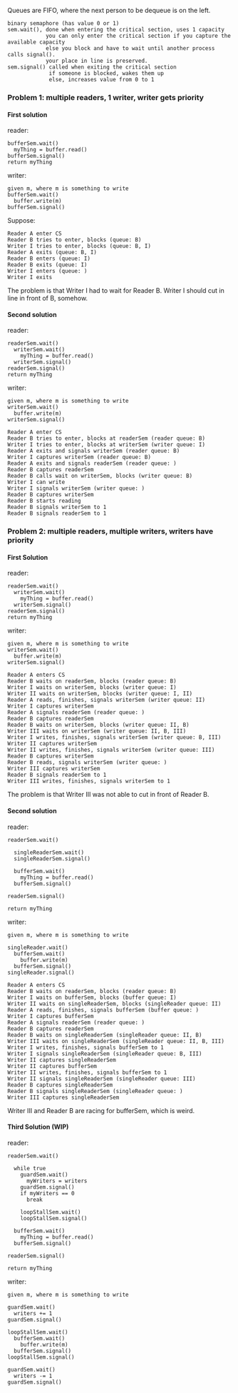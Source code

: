
Queues are FIFO, where the next person to be dequeue is on the left.

```
binary semaphore (has value 0 or 1)
sem.wait(), done when entering the critical section, uses 1 capacity
            you can only enter the critical section if you capture the available capacity
            else you block and have to wait until another process calls signal().
            your place in line is preserved.
sem.signal() called when exiting the critical section
             if someone is blocked, wakes them up
             else, increases value from 0 to 1
```

### Problem 1: multiple readers, 1 writer, writer gets priority

#### First solution

reader:

```
bufferSem.wait()
  myThing = buffer.read()
bufferSem.signal()
return myThing
```

writer:

```
given m, where m is something to write
bufferSem.wait()
  buffer.write(m)
bufferSem.signal()
```


Suppose:

```
Reader A enter CS
Reader B tries to enter, blocks (queue: B)
Writer I tries to enter, blocks (queue: B, I)
Reader A exits (queue: B, I)
Reader B enters (queue: I)
Reader B exits (queue: I)
Writer I enters (queue: )
Writer I exits
```

The problem is that Writer I had to wait for Reader B. Writer I should cut in line in front of B, somehow.

#### Second solution

reader:

```
readerSem.wait()
  writerSem.wait()
    myThing = buffer.read()
  writerSem.signal()
readerSem.signal()
return myThing
```

writer:

```
given m, where m is something to write
writerSem.wait()
  buffer.write(m)
writerSem.signal()
```

```
Reader A enter CS
Reader B tries to enter, blocks at readerSem (reader queue: B)
Writer I tries to enter, blocks at writerSem (writer queue: I)
Reader A exits and signals writerSem (reader queue: B)
Writer I captures writerSem (reader queue: B)
Reader A exits and signals readerSem (reader queue: )
Reader B captures readerSem
Reader B calls wait on writerSem, blocks (writer queue: B)
Writer I can write
Writer I signals writerSem (writer queue: )
Reader B captures writerSem
Reader B starts reading
Reader B signals writerSem to 1
Reader B signals readerSem to 1
```


  
### Problem 2: multiple readers, multiple writers, writers have priority

#### First Solution

reader:

```
readerSem.wait()
  writerSem.wait()
    myThing = buffer.read()
  writerSem.signal()
readerSem.signal()
return myThing
```

writer:

```
given m, where m is something to write
writerSem.wait()
  buffer.write(m)
writerSem.signal()
```


```
Reader A enters CS
Reader B waits on readerSem, blocks (reader queue: B)
Writer I waits on writerSem, blocks (writer queue: I)
Writer II waits on writerSem, blocks (writer queue: I, II)
Reader A reads, finishes, signals writerSem (writer queue: II)
Writer I captures writerSem
Reader A signals readerSem (reader queue: )
Reader B captures readerSem
Reader B waits on writerSem, blocks (writer queue: II, B)
Writer III waits on writerSem (writer queue: II, B, III)
Writer I writes, finishes, signals writerSem (writer queue: B, III)
Writer II captures writerSem
Writer II writes, finishes, signals writerSem (writer queue: III)
Reader B captures writerSem
Reader B reads, signals writerSem (writer queue: )
Writer III captures writerSem
Reader B signals readerSem to 1
Writer III writes, finishes, signals writerSem to 1       
```

The problem is that Writer III was not able to cut in front of Reader B.

#### Second solution

reader:

```
readerSem.wait()

  singleReaderSem.wait()
  singleReaderSem.signal()
  
  bufferSem.wait()
    myThing = buffer.read()
  bufferSem.signal()

readerSem.signal()

return myThing
```

writer:

```
given m, where m is something to write

singleReader.wait()
  bufferSem.wait()
    buffer.write(m)
  bufferSem.signal()
singleReader.signal()
```



```
Reader A enters CS
Reader B waits on readerSem, blocks (reader queue: B)
Writer I waits on bufferSem, blocks (buffer queue: I)
Writer II waits on singleReaderSem, blocks (singleReader queue: II)
Reader A reads, finishes, signals bufferSem (buffer queue: )
Writer I captures bufferSem
Reader A signals readerSem (reader queue: )
Reader B captures readerSem
Reader B waits on singleReaderSem (singleReader queue: II, B)
Writer III waits on singleReaderSem (singleReader queue: II, B, III)
Writer I writes, finishes, signals bufferSem to 1
Writer I signals singleReaderSem (singleReader queue: B, III)
Writer II captures singleReaderSem
Writer II captures bufferSem
Writer II writes, finishes, signals bufferSem to 1
Writer II signals singleReaderSem (singleReader queue: III)
Reader B captures singleReaderSem
Reader B signals singleReaderSem (singleReader queue: )
Writer III captures singleReaderSem
```

Writer III and Reader B are racing for bufferSem, which is weird.


  
#### Third Solution (WIP)



reader:

```
readerSem.wait()

  while true
    guardSem.wait()
      myWriters = writers
    guardSem.signal()
    if myWriters == 0
      break

    loopStallSem.wait()
    loopStallSem.signal()
  
  bufferSem.wait()
    myThing = buffer.read()
  bufferSem.signal()

readerSem.signal()

return myThing
```

writer:

```
given m, where m is something to write

guardSem.wait()
  writers += 1
guardSem.signal()

loopStallSem.wait()
  bufferSem.wait()
    buffer.write(m)
  bufferSem.signal()
loopStallSem.signal()

guardSem.wait()
  writers -= 1
guardSem.signal()

```
